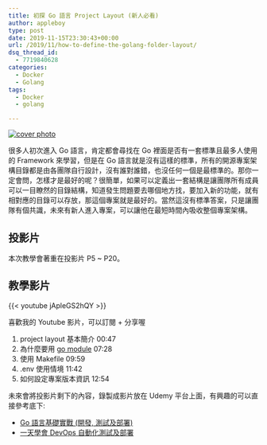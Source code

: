 ```yaml
---
title: 初探 Go 語言 Project Layout (新人必看)
author: appleboy
type: post
date: 2019-11-15T23:30:43+00:00
url: /2019/11/how-to-define-the-golang-folder-layout/
dsq_thread_id:
  - 7719840628
categories:
  - Docker
  - Golang
tags:
  - Docker
  - golang

---
```

[![cover photo][1]][1]

很多人初次進入 Go 語言，肯定都會尋找在 Go 裡面是否有一套標準且最多人使用的 Framework 來學習，但是在 Go 語言就是沒有這樣的標準，所有的開源專案架構目錄都是由各團隊自行設計，沒有誰對誰錯，也沒任何一個是最標準的。那你一定會問，怎樣才是最好的呢？很簡單，如果可以定義出一套結構是讓團隊所有成員可以一目瞭然的目錄結構，知道發生問題要去哪個地方找，要加入新的功能，就有相對應的目錄可以存放，那這個專案就是最好的。當然這沒有標準答案，只是讓團隊有個共識，未來有新人進入專案，可以讓他在最短時間內吸收整個專案架構。

<!--more-->

## 投影片

本次教學會著重在投影片 P5 ~ P20。

## 教學影片

{{< youtube jApleGS2hQY >}}

喜歡我的 Youtube 影片，可以訂閱 + 分享喔

  1. project layout 基本簡介 00:47
  2. 為什麼要用 [go module][2] 07:28
  3. 使用 Makefile 09:59
  4. .env 使用情境 11:42
  5. 如何設定專案版本資訊 12:54

未來會將投影片剩下的內容，錄製成影片放在 Udemy 平台上面，有興趣的可以直接參考底下:

  * [Go 語言基礎實戰 (開發, 測試及部署)][3]
  * [一天學會 DevOps 自動化測試及部署][4]

 [1]: https://lh3.googleusercontent.com/pKaq_CvDy37QrubxGcYfXpOoORzOO0t1zJ0eSDpiyNzl0IlrbXeY3zNRGmBVUkK6QdjcfE514j2MxeNdVQRfl8S9wfdEmbeK54414LFUVZLSob62AVimIlmbI7qiQhH_mPjqNDZoL18=w1920-h1080 "cover photo"
 [2]: https://blog.wu-boy.com/2018/10/go-1-11-support-go-module/comment-page-1/ "go module"
 [3]: https://www.udemy.com/course/golang-fight/?couponCode=20191201
 [4]: https://www.udemy.com/course/devops-oneday/?couponCode=20191201
